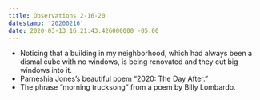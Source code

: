 ```yaml
---
title: Observations 2-16-20
datestamp: '20200216'
date: 2020-03-13 16:21:43.426000000 -05:00
---
```


- Noticing that a building in my neighborhood, which had always been a dismal cube with no windows, is being renovated and they cut big windows into it.
- Parneshia Jones’s beautiful poem “2020: The Day After.”
- The phrase “morning trucksong” from a poem by Billy Lombardo.

